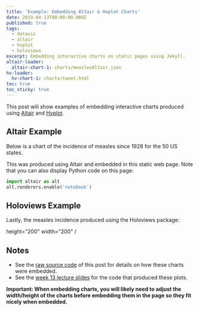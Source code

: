 ```yaml
---
title: 'Example: Embedding Altair & Hvplot Charts'
date: 2019-04-13T00:00:00.000Z
published: true
tags:
  - dataviz
  - altair
  - hvplot
  - holoviews
excerpt: Embedding interactive charts on static pages using Jekyll.
altair-loader:
  altair-chart-1: charts/measlesAltair.json
hv-loader:
  hv-chart-1: charts/tweet.html
toc: true
toc_sticky: true
---
```


This post will show examples of embedding interactive charts produced using [Altair](https://altair-viz.github.io) and [Hvplot](https://hvplot.pyviz.org/).

## Altair Example

Below is a chart of the incidence of measles since 1928 for the 50 US states.

<div id="altair-chart-1"></div>

This was produced using Altair and embedded in this static web page. Note that you can also display Python code on this page:

```python
import altair as alt
alt.renderers.enable('notebook')
```

## Holoviews Example


Lastly, the measles incidence produced using the Holoviews package:



<div id="hv-chart-1">height="200" width="200" /</div>








## Notes

- See the [raw source code](https://raw.githubusercontent.com/nickhand/static-site-template/master/_posts/2019-04-13-measles-charts.md) of this post for details on how these charts were embedded.
- See the [week 13 lecture slides](https://github.com/MUSA-620-Fall-2019/week-13/blob/master/lecture-13.ipynb) for the code that produced these plots.

**Important: When embedding charts, you will likely need to adjust the width/height of the charts before embedding them in the page so they fit nicely when embedded.**
